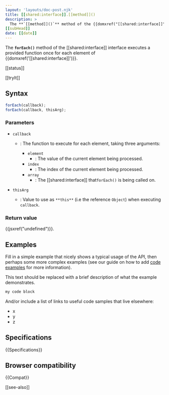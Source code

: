 ```yaml
---
layout: 'layouts/doc-post.njk'
title: [[shared:interface]].[[method]]()
description: >
  The **`[[method]]()`** method of the {{domxref("[[shared:interface]]")}} interface [[description]]
[[subHead]]
date: [[date]]
---
```


The **`forEach()`** method of the [[shared:interface]] interface executes a provided function once for each element of {{domxref('[[shared:interface]]')}}.

[[status]]

[[tryIt]]

## Syntax

```js
forEach(callback);
forEach(callback, thisArg);
```

### Parameters

- `callback`
  - : The function to execute for each element, taking three arguments:

    - `element`
      - : The value of the current element being processed.
    - `index`
      - : The index of the current element being processed.
    - `array`
      - : The [[shared:interface]] that`forEach()` is being called on.

- `thisArg`
  - : Value to use as `**this**` (i.e the reference `Object`) when executing `callback`.

### Return value

{{jsxref("undefined")}}.

## Examples

Fill in a simple example that nicely shows a typical usage of the API, then perhaps some more complex examples (see our guide on how to add [code examples](/en-US/docs/MDN/Contribute/Structures/Code_examples) for more information).

This text should be replaced with a brief description of what the example demonstrates.

```js
my code block
```

And/or include a list of links to useful code samples that live elsewhere:

*   x
*   y
*   z

## Specifications

{{Specifications}}

## Browser compatibility

{{Compat}}

[[see-also]]